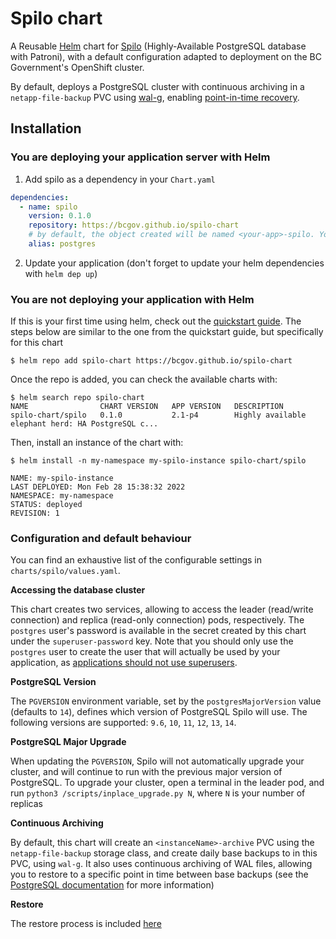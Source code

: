 # Spilo chart

A Reusable [Helm](https://helm.sh/) chart for [Spilo](https://github.com/zalando/spilo) (Highly-Available PostgreSQL database with Patroni), with a default configuration adapted to deployment on the BC Government's OpenShift cluster.

By default, deploys a PostgreSQL cluster with continuous archiving in a `netapp-file-backup` PVC using [wal-g](https://wal-g.readthedocs.io/), enabling [point-in-time recovery](https://www.postgresql.org/docs/14/continuous-archiving.html).

## Installation

### You are deploying your application server with Helm

1. Add spilo as a dependency in your `Chart.yaml`

```yaml
dependencies:
  - name: spilo
    version: 0.1.0
    repository: https://bcgov.github.io/spilo-chart
    # by default, the object created will be named <your-app>-spilo. You can use an alias to override the -spilo suffix
    alias: postgres
```

2. Update your application (don't forget to update your helm dependencies with `helm dep up`)

### You are not deploying your application with Helm

If this is your first time using helm, check out the [quickstart guide](https://helm.sh/docs/intro/quickstart/). The steps below are similar to the one from the quickstart guide, but specifically for this chart

`$ helm repo add spilo-chart https://bcgov.github.io/spilo-chart`

Once the repo is added, you can check the available charts with:

```
$ helm search repo spilo-chart
NAME                CHART VERSION   APP VERSION   DESCRIPTION
spilo-chart/spilo   0.1.0           2.1-p4        Highly available elephant herd: HA PostgreSQL c...
```

Then, install an instance of the chart with:

```
$ helm install -n my-namespace my-spilo-instance spilo-chart/spilo

NAME: my-spilo-instance
LAST DEPLOYED: Mon Feb 28 15:38:32 2022
NAMESPACE: my-namespace
STATUS: deployed
REVISION: 1
```

### Configuration and default behaviour

You can find an exhaustive list of the configurable settings in `charts/spilo/values.yaml`.

**Accessing the database cluster**

This chart creates two services, allowing to access the leader (read/write connection) and replica (read-only connection) pods, respectively. The `postgres` user's password is available in the secret created by this chart under the `superuser-password` key. Note that you should only use the `postgres` user to create the user that will actually be used by your application, as [applications should not use superusers](https://patroni.readthedocs.io/en/latest/README.html#applications-should-not-use-superusers).

**PostgreSQL Version**

The `PGVERSION` environment variable, set by the `postgresMajorVersion` value (defaults to `14`), defines which version of PostgreSQL Spilo will use. The following versions are supported: `9.6`, `10`, `11`, `12`, `13`, `14`.

**PostgreSQL Major Upgrade**

When updating the `PGVERSION`, Spilo will not automatically upgrade your cluster, and will continue to run with the previous major version of PostgreSQL. To upgrade your cluster, open a terminal in the leader pod, and run `python3 /scripts/inplace_upgrade.py N`, where `N` is your number of replicas

**Continuous Archiving**

By default, this chart will create an `<instanceName>-archive` PVC using the `netapp-file-backup` storage class, and create daily base backups to in this PVC, using `wal-g`. It also uses continuous archiving of WAL files, allowing you to restore to a specific point in time between base backups (see the [PostgreSQL documentation](https://www.postgresql.org/docs/14/continuous-archiving.html) for more information)

**Restore**

The restore process is included [here](docs/restore.md)